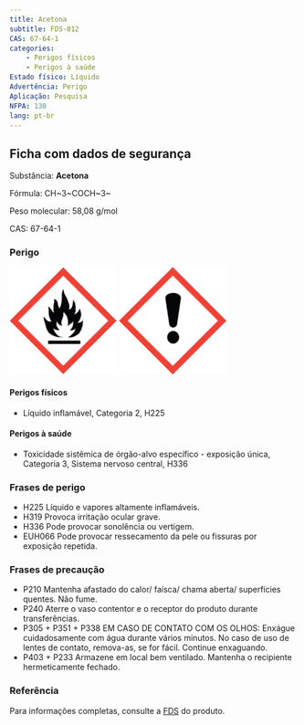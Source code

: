 ```yaml
---
title: Acetona
subtitle: FDS-012
CAS: 67-64-1 
categories:
    - Perigos físicos
    - Perigos à saúde
Estado físico: Líquido
Advertência: Perigo
Aplicação: Pesquisa
NFPA: 130
lang: pt-br
---
```


## Ficha com dados de segurança

Substância: **Acetona**

Fórmula: CH~3~COCH~3~

Peso molecular: 58,08 g/mol

CAS: 67-64-1 

### Perigo

![Chama](pic/GHS02.png) ![Ponto de exclamação](pic/GHS07.png)

#### Perigos físicos

- Líquido inflamável, Categoria 2, H225

#### Perigos à saúde

- Toxicidade sistêmica de órgão-alvo específico - exposição única, Categoria 3, Sistema nervoso central, H336

### Frases de perigo

- H225 Líquido e vapores altamente inflamáveis.
- H319 Provoca irritação ocular grave.
- H336 Pode provocar sonolência ou vertigem.
- EUH066 Pode provocar ressecamento da pele ou fissuras por exposição repetida.

### Frases de precaução

- P210 Mantenha afastado do calor/ faísca/ chama aberta/ superfícies quentes. Não fume.
- P240 Aterre o vaso contentor e o receptor do produto durante transferências.
- P305 + P351 + P338 EM CASO DE CONTATO COM OS OLHOS: Enxágue cuidadosamente com água durante vários minutos. No caso de uso de lentes de contato, remova-as, se for fácil. Continue enxaguando.
- P403 + P233 Armazene em local bem ventilado. Mantenha o recipiente hermeticamente fechado.

### Referência

Para informações completas, consulte a [FDS](https://drive.google.com/open?id=170jOu9pyia6u-zxjpkNCsgXhojyGutff) do produto.
